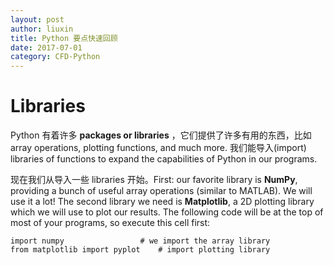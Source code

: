 ```yaml
---
layout: post
author: liuxin
title: Python 要点快速回顾
date: 2017-07-01
category: CFD-Python
---
```


# Libraries

Python 有着许多 **packages or libraries** ，它们提供了许多有用的东西，比如array operations, plotting functions, and much more. 我们能导入(import)  libraries of functions to expand the capabilities of Python in our programs.

现在我们从导入一些 libraries 开始。First: our favorite library is **NumPy**, providing a bunch of useful array operations (similar to MATLAB). We will use it a lot! The second library we need is **Matplotlib**, a 2D plotting library which we will use to plot our results. The following code will be at the top of most of your programs, so execute this cell first:

	import numpy                 # we import the array library
	from matplotlib import pyplot    # import plotting library